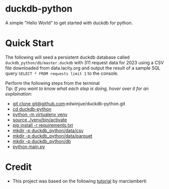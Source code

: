 # duckdb-python

A simple "Hello World" to get started with duckdb for python. 

# Quick Start

The following will seed a persistent duckdb database called `duckdb_python/db/master.duckdb` with 311 request data for 2023 using a CSV file downloaded from data.lacity.org and output the result of a sample SQL query `SELECT * FROM requests limit 1` to the console. 

Perform the following steps from the terminal  
_Tip: If you want to know what each step is doing, hover over it for an explaination_:
* <a href="#" title="Clones this project">git clone git@github.com:edwinjue/duckdb-python.git</a>
* <a href="#" title="Changes to the project's root directory">cd duckdb-python</a>
* <a href="#" title="Sets up a python virtual environment so any dependencies installed will be for this project only">python -m virtualenv venv</a>
* <a href="#" title="Activates the virtual environment created above">source ./venv/bin/activate</a>
* <a href="#" title="Installs all project dependencies">pip install -r requirements.txt</a>
* <a href="#" title="Creates the directory containing your raw .csv data files">mkdir -p duckdb_python/data/csv</a>
* <a href="#" title="Creates the output directory for all generated .parquet files ">mkdir -p duckdb_python/data/parquet</a>
* <a href="#" title="Creates the directory containing the persistent database">mkdir -p duckdb_python/db</a>
* <a href="#" title="Executes the main code">python [main.py](https://github.com/edwinjue/duckdb-python/blob/main/main.py)</a>

# Credit
* This project was based on the following [tutorial](https://marclamberti.com/blog/duckdb-getting-started-for-beginners/) by marclamberti

